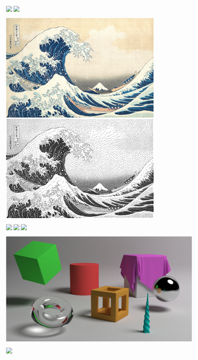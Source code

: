 <p align="center" float="left">
  <p float="left">
    <img src="https://i.imgur.com/6zYA5SY.gif" width="400">
    <img src="https://i.imgur.com/jdzYYGc.gif" width="400">
  </p>

  <p float="left">
    <img src="https://github.com/theMagicalKarp/dithering/blob/main/examples/factors/in.png" width="400">
    <img src="https://github.com/theMagicalKarp/dithering/blob/main/examples/factors/out_1.png" width="400">
  </p>

  <p float="left">
    <img src="https://i.imgur.com/WeA8OpC.png"  width="266">  
    <img src="https://i.imgur.com/yDt6Rms.png"  width="266">  
    <img src="https://i.imgur.com/XNQe2Ux.png"  width="266">  
  </p>
  <p float="left">
    <img src="https://github.com/theMagicalKarp/raytrace/raw/main/examples/melee/render.png"  width="800">  
  </p>
  <p>
    <img src="https://i.imgur.com/eVM6XJK.png"  width="400">  
  </p>
</p>

